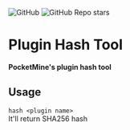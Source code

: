 ![GitHub](https://img.shields.io/github/license/P1ggyDev/PluginHashTool?style=flat-square)
![GitHub Repo stars](https://img.shields.io/github/stars/P1ggyDev/PluginHashTool?style=flat-square)
# Plugin Hash Tool
**PocketMine's plugin hash tool**

## Usage
```hash <plugin name>```  
It'll return SHA256 hash
